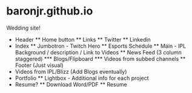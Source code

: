 # baronjr.github.io
Wedding site!

* Header
** Home button
** Links
** Twitter
** Linkedin
* Index
** Jumbotron - Twitch Hero
** Esports Schedule
** Main - IPL Background / description / Link to Videos
** News Feed (3 column staggered)
*** Blogs/Flipboard
*** Videos from subbed channels
** Footer (Just visual)
* Videos from IPL/Blizz (Add Blogs eventually)
* Portfolio
** Lightbox - Additional info for each project
* Resume?
** Download Word/PDF
** Resume
